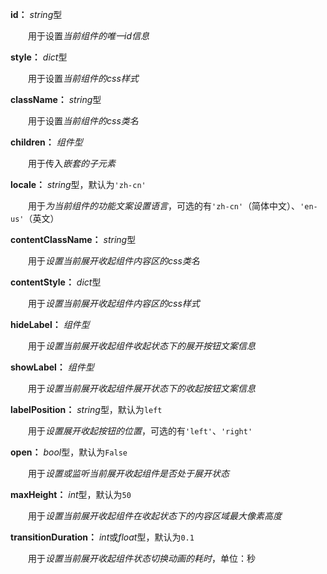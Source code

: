**id：** *string*型

　　用于设置*当前组件的唯一id信息*

**style：** *dict*型

　　用于设置*当前组件的css样式*

**className：** *string*型

　　用于设置*当前组件的css类名*

**children：** *组件型*

　　用于传入*嵌套的子元素*

**locale：** *string*型，默认为`'zh-cn'`

　　用于*为当前组件的功能文案设置语言*，可选的有`'zh-cn'`（简体中文）、`'en-us'`（英文）

**contentClassName：** *string*型

　　用于*设置当前展开收起组件内容区的css类名*

**contentStyle：** *dict*型

　　用于*设置当前展开收起组件内容区的css样式*

**hideLabel：** *组件型*

　　用于*设置当前展开收起组件收起状态下的展开按钮文案信息*

**showLabel：** *组件型*

　　用于*设置当前展开收起组件展开状态下的收起按钮文案信息*

**labelPosition：** *string*型，默认为`left`

　　用于*设置展开收起按钮的位置*，可选的有`'left'`、`'right'`

**open：** *bool*型，默认为`False`

　　用于*设置或监听当前展开收起组件是否处于展开状态*

**maxHeight：** *int*型，默认为`50`

　　用于*设置当前展开收起组件在收起状态下的内容区域最大像素高度*

**transitionDuration：** *int*或*float*型，默认为`0.1`

　　用于*设置当前展开收起组件状态切换动画的耗时*，单位：秒